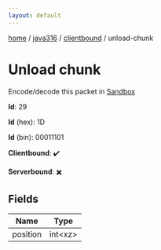 ```yaml
---
layout: default
---
```


[home](/)  /  [java316](/protocol/java316)  /  [clientbound](/protocol/java316/clientbound)  /  unload-chunk

# Unload chunk

Encode/decode this packet in [Sandbox](../../../sandbox/java316#clientbound.unload_chunk)

**Id**: 29

**Id** (hex): 1D

**Id** (bin): 00011101

**Clientbound**: ✔️

**Serverbound**: ✖️

## Fields

Name | Type
---|---
position | int&lt;xz&gt;
